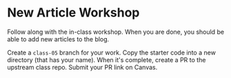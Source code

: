 # New Article Workshop

Follow along with the in-class workshop. When you are done, you should be able to add new articles to the blog.

Create a `class-05` branch for your work. Copy the starter code into a new directory (that has your name). When it's complete, create a PR to the upstream class repo. Submit your PR link on Canvas. 
